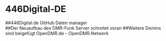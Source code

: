 # 446Digital-DE    
##446Digital.de GitHub Daten manager	
##Der Neuaufbau des DMR-Funk Server schreitet voran	
##Weitere Domins sind beigefügt OpenDMR.de - OpenDMR.Network 
